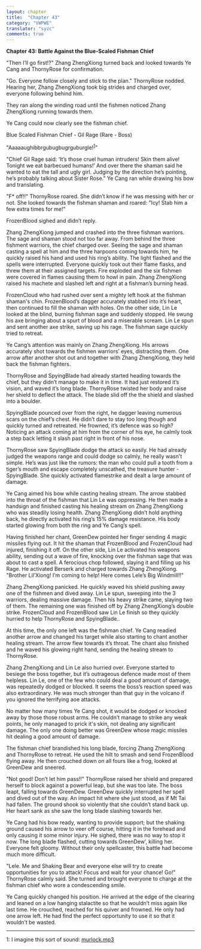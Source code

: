 ```yaml
---
layout: chapter
title:  "Chapter 43"
category: "VWPWE"
translator: "syzc"
comments: true
---
```


**Chapter 43: Battle Against the Blue-Scaled Fishman Chief**
 
"Then I’ll go first!?" Zhang ZhengXiong turned back and looked towards Ye Cang and ThornyRose for confirmation.
 
"Go. Everyone follow closely and stick to the plan." ThornyRose nodded. Hearing her, Zhang ZhengXiong took big strides and charged over, everyone following behind him.
 
They ran along the winding road until the fishmen noticed Zhang ZhengXiong running towards them.
 
Ye Cang could now clearly see the fishman chief.
 
Blue Scaled Fishman Chief - Gil Rage (Rare - Boss)
 
"Aaaaaughibbrgubugbugrguburgle!<sup>[1](#footnote1)</sup>"
 
"Chief Gil Rage said: ‘It’s those cruel human intruders! Skin them alive! Tonight we eat barbecued humans!’ And over there the shaman said he wanted to eat the tall and ugly girl. Judging by the direction he’s pointing, he’s probably talking about Sister Rose." Ye Cang ran while drawing his bow and translating.
 
"F\* off!!" ThornyRose roared. She didn’t know if he was messing with her or not. She looked towards the fishman shaman and roared: "Icy! Stab him a few extra times for me!"
 
FrozenBlood sighed and didn’t reply.
 
Zhang ZhengXiong jumped and crashed into the three fishman warriors. The sage and shaman stood not too far away. From behind the three fishment warriors, the chief charged over. Seeing the sage and shaman casting a spell at him and the three harpoons coming towards him, he quickly raised his hand and used his ring’s ability. The light flashed and the spells were interrupted. Everyone quickly took out their flame flasks, and threw them at their assigned targets. Fire exploded and the six fishmen were covered in flames causing them to howl in pain. Zhang ZhengXiong raised his machete and slashed left and right at a fishman’s burning head.
 
FrozenCloud who had rushed over sent a mighty left hook at the fishman shaman's chin. FrozenBlood’s dagger accurately stabbed into it’s heart, then continued to fill the shaman with holes. On the other side, Lin Le looked at the blind, burning fishman sage and suddenly stopped. He swung his axe bringing about a spurt of blood and a miserable scream. Lin Le spun and sent another axe strike, saving up his rage. The fishman sage quickly tried to retreat.
 
Ye Cang’s attention was mainly on Zhang ZhengXiong. His arrows accurately shot towards the fishmen warriors’ eyes, distracting them. One arrow after another shot out and together with Zhang ZhengXiong, they held back the fishman fighters.
 
ThornyRose and SpyingBlade had already started heading towards the chief, but they didn’t manage to make it in time. It had just restored it’s vision, and waved it’s long blade. ThornyRose twisted her body and raise her shield to deflect the attack. The blade slid off the the shield and slashed into a boulder.
 
SpyingBlade pounced over from the right, he dagger leaving numerous scars on the chief’s chest. He didn’t dare to stay too long though and quickly turned and retreated. He frowned, it’s defence was so high? Noticing an attack coming at him from the corner of his eye, he calmly took a step back letting it slash past right in front of his nose.
 
ThornyRose saw SpyingBlade dodge the attack so easily. He had already judged the weapons range and could dodge so calmly, he really wasn't simple. He’s was just like the rumors: the man who could pull a tooth from a tiger’s mouth and escape completely unscathed, the treasure hunter - SpyingBlade. She quickly activated flamestrike and dealt a large amount of damage.
 
Ye Cang aimed his bow while casting healing stream. The arrow stabbed into the throat of the fishman that Lin Le was oppressing. He then made a handsign and finished casting his healing stream on Zhang ZhengXiong who was steadily losing health. Zhang ZhengXiong didn’t hold anything back, he directly activated his ring’s 15% damage resistance. His body started glowing from both the ring and Ye Cang’s spell. 
 
Having finished her chant, GreenDew pointed her finger sending 4 magic missiles flying out. It hit the shaman that FrozenBlood and FrozenCloud had injured, finishing it off. On the other side, Lin Le activated his weapons ability, sending out a wave of fire, knocking over the fishman sage that was about to cast a spell. A ferocious chop followed, slaying it and filling up his Rage. He activated Berserk and charged towards Zhang ZhengXiong. "Brother Lil’Xiong! I’m coming to help! Here comes Lele’s Big Windmill!!" 
 
Zhang ZhengXiong panicked. He quickly waved his shield pushing away one of the fishmen and dived away. Lin Le spun, sweeping into the 3 warriors, dealing massive damage. Then his heavy strike came, slaying two of them. The remaining one was finished off by Zhang ZhengXiong’s double strike. FrozenCloud and FrozenBlood saw Lin Le finish so they quickly hurried to help ThornyRose and SpyingBlade..
 
At this time, the only one left was the fishman chief. Ye Cang readied another arrow and changed his target while also starting to chant another healing stream. The arrow flew towards it’s throat. The chant also finished and he waved his glowing right hand, sending the healing stream to ThornyRose.
 
Zhang ZhengXiong and Lin Le also hurried over. Everyone started to besiege the boss together, but it’s outrageous defence made most of them helpless. Lin Le, one of the few who could deal a good amount of damage, was repeatedly dodged or blocked. It seems the boss’s reaction speed was also extraordinary. He was much stronger than that guy in the volcano if you ignored the terrifying aoe attacks.
 
No matter how many times Ye Cang shot, it would be dodged or knocked away by those those robust arms. He couldn’t manage to strike any weak points, he only managed to prick it's skin, not dealing any significant damage. The only one doing better was GreenDew whose magic missiles hit dealing a good amount of damage.
 
The fishman chief brandished his long blade, forcing Zhang ZhengXiong and ThornyRose to retreat. He used the hilt to smash and send FrozenBlood flying away. He then crouched down on all fours like a frog, looked at GreenDew and sneered.
 
"Not good! Don’t let him pass!!" ThornyRose raised her shield and prepared herself to block against a powerful leap, but she was too late. The boss leapt, falling towards GreenDew. GreenDew quickly interrupted her spell and dived out of the way. An impact hit where she just stood, as if Mt Tai had fallen. The ground shook so violently that she couldn’t stand back up. Her heart sank as she saw the long blade slashing towards her.
 
Ye Cang had his bow ready, wanting to provide support; but the shaking ground caused his arrow to veer off course, hitting it in the forehead and only causing it some minor injury. He sighed, there was no way to stop it now. The long blade flashed, cutting towards GreenDew’, killing her. Everyone felt gloomy. Without their only spellcaster, this battle had become much more difficult.
 
"Lele. Me and Shaking Bear and everyone else will try to create opportunities for you to attack! Focus and wait for your chance! Go!" ThornyRose calmly said. She turned and brought everyone to charge at the fishman chief who wore a condescending smile.
 
Ye Cang quickly changed his position. He arrived at the edge of the clearing and leaned on a low hanging stalactite so that he wouldn’t miss again like last time. He crouched, reached for his quiver and frowned. He only had one arrow left. He had find the perfect opportunity to use it so that it wouldn’t be wasted.

---

<a name="footnote1">1</a>: I imagine this sort of sound: <a href="http://www.owlboy.com/wowwiki/mMurlocAggroB.mp3">murlock.mp3</a>